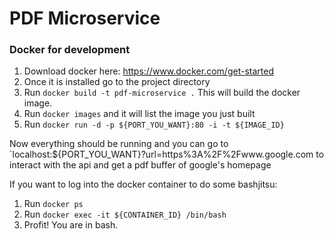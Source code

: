 # PDF Microservice

### Docker for development
1. Download docker here: https://www.docker.com/get-started
2. Once it is installed go to the project directory
3. Run `docker build -t pdf-microservice .` This will build the docker image.
4. Run `docker images` and it will list the image you just built
5. Run `docker run -d -p ${PORT_YOU_WANT}:80 -i -t ${IMAGE_ID}`

Now everything should be running and you can go to `localhost:${PORT_YOU_WANT}?url=https%3A%2F%2Fwww.google.com to interact with the api and get a pdf buffer of google's homepage

If you want to log into the docker container to do some bashjitsu:
1. Run `docker ps`
2. Run `docker exec -it ${CONTAINER_ID} /bin/bash`
3. Profit! You are in bash.

